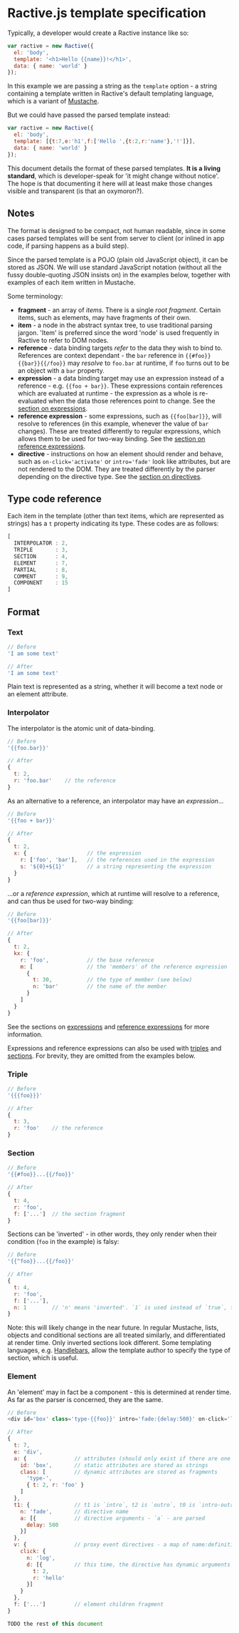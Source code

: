 Ractive.js template specification
=================================


Typically, a developer would create a Ractive instance like so:

```js
var ractive = new Ractive({
  el: 'body',
  template: '<h1>Hello {{name}}!</h1>',
  data: { name: 'world' }
});
```

In this example we are passing a string as the `template` option - a string containing a template written in Ractive's default templating language, which is a variant of [Mustache](http://mustache.github.io/).

But we could have passed the parsed template instead:

```js
var ractive = new Ractive({
  el: 'body',
  template: [{t:7,e:'h1',f:['Hello ',{t:2,r:'name'},'!']}],
  data: { name: 'world' }
});
```

This document details the format of these parsed templates. **It is a living standard**, which is developer-speak for 'it might change without notice'. The hope is that documenting it here will at least make those changes visible and transparent (is that an oxymoron?).



Notes
-----

The format is designed to be compact, not human readable, since in some cases parsed templates will be sent from server to client (or inlined in app code, if parsing happens as a build step).

Since the parsed template is a POJO (plain old JavaScript object), it can be stored as JSON. We will use standard JavaScript notation (without all the fussy double-quoting JSON insists on) in the examples below, together with examples of each item written in Mustache.

Some terminology:

* **fragment** - an array of *items*. There is a single *root fragment*. Certain items, such as elements, may have fragments of their own.
* **item** - a node in the abstract syntax tree, to use traditional parsing jargon. 'Item' is preferred since the word 'node' is used frequently in Ractive to refer to DOM nodes.
* **reference** - data binding targets *refer* to the data they wish to bind to. References are context dependant - the `bar` reference in `{{#foo}}{{bar}}{{/foo}}` may *resolve* to `foo.bar` at runtime, if `foo` turns out to be an object with a `bar` property.
* **expression** - a data binding target may use an expression instead of a reference - e.g. `{{foo + bar}}`. These expressions contain references which are evaluated at runtime - the expression as a whole is re-evaluated when the data those references point to change. See the [section on expressions](#expressions).
* **reference expression** - some expressions, such as `{{foo[bar]}}`, will resolve to references (in this example, whenever the value of `bar` changes). These are treated differently to regular expressions, which allows them to be used for two-way binding. See the [section on reference expressions](#reference-expressions).
* **directive** - instructions on how an element should render and behave, such as `on-click='activate'` or `intro='fade'` look like attributes, but are not rendered to the DOM. They are treated differently by the parser depending on the directive type. See the [section on directives](#directives).



Type code reference
-------------------

Each item in the template (other than text items, which are represented as strings) has a `t` property indicating its type. These codes are as follows:

```js
[
  INTERPOLATOR : 2,
  TRIPLE       : 3,
  SECTION      : 4,
  ELEMENT      : 7,
  PARTIAL      : 8,
  COMMENT      : 9,
  COMPONENT    : 15
]
```


Format
------

### Text

```js
// Before
'I am some text'

// After
'I am some text'
```

Plain text is represented as a string, whether it will become a text node or an element attribute.

### Interpolator

The interpolator is the atomic unit of data-binding.

```js
// Before
'{{foo.bar}}'

// After
{
  t: 2,
  r: 'foo.bar'    // the reference
}
```

As an alternative to a reference, an interpolator may have an *expression*...

```js
// Before
'{{foo + bar}}'

// After
{
  t: 2,
  x: {                   // the expression
    r: ['foo', 'bar'],   // the references used in the expression
    s: '${0}+${1}'       // a string representing the expression
  }
}
```

...or a *reference expression*, which at runtime will resolve to a reference, and can thus be used for two-way binding:

```js
// Before
'{{foo[bar]}}'

// After
{
  t: 2,
  kx: {
    r: 'foo',            // the base reference
    m: [                 // the 'members' of the reference expression
      {
        t: 30,           // the type of member (see below)
        n: 'bar'         // the name of the member
      }
    ]
  }
}
```

See the sections on [expressions](#expressions) and [reference expressions](#reference-expressions) for more information.

Expressions and reference expressions can also be used with [triples](#triple) and [sections](#section). For brevity, they are omitted from the examples below.

### Triple

```js
// Before
'{{{foo}}}'

// After
{
  t: 3,
  r: 'foo'    // the reference
}
```

### Section

```js
// Before
'{{#foo}}...{{/foo}}'

// After
{
  t: 4,
  r: 'foo',
  f: ['...']  // the section fragment
}
```

Sections can be 'inverted' - in other words, they only render when their condition (`foo` in the example) is falsy:

```js
// Before
'{{^foo}}...{{/foo}}'

// After
{
  t: 4,
  r: 'foo',
  f: ['...'],
  n: 1        // 'n' means 'inverted'. `1` is used instead of `true`, to save space
}
```

Note: this will likely change in the near future. In regular Mustache, lists, objects and conditional sections are all treated similarly, and differentiated at render time. Only inverted sections look different. Some templating languages, e.g. [Handlebars](http://handlebarsjs.com/), allow the template author to specify the type of section, which is useful.


### Element

An 'element' may in fact be a component - this is determined at render time. As far as the parser is concerned, they are the same.

```js
// Before
<div id='box' class='type-{{foo}}' intro='fade:{delay:500}' on-click='log:{{hello}}'>...</div>

// After
{
  t: 7,
  e: 'div',
  a: {               // attributes (should only exist if there are one or more attributes)
    id: 'box',       // static attributes are stored as strings
    class: [         // dynamic attributes are stored as fragments
      'type-',
      { t: 2, r: 'foo' }
    ]
  },
  t1: {              // t1 is `intro`, t2 is `outro`, t0 is `intro-outro`
    n: 'fade',       // directive name
    a: [{            // directive arguments - `a` - are parsed
      delay: 500
    }]
  },
  v: {               // proxy event directives - a map of name:definition pairs
    click: {
      n: 'log',
      d: [{          // this time, the directive has dynamic arguments - `d` instead of `a`
        t: 2,
        r: 'hello'
      }]
    }
  },
  f: ['...']         // element children fragment
}

TODO the rest of this document
